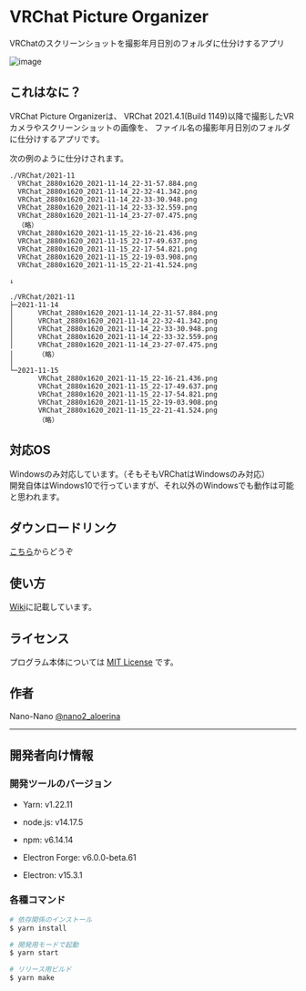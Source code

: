 # VRChat Picture Organizer

VRChatのスクリーンショットを撮影年月日別のフォルダに仕分けするアプリ

![image](https://user-images.githubusercontent.com/29051777/145747865-8be61d1d-17fc-42c8-bc66-6d3b7bc4517c.png)

## これはなに？

VRChat Picture Organizerは、
VRChat 2021.4.1(Build 1149)以降で撮影したVRカメラやスクリーンショットの画像を、
ファイル名の撮影年月日別のフォルダに仕分けするアプリです。

次の例のように仕分けされます。

```
./VRChat/2021-11
  VRChat_2880x1620_2021-11-14_22-31-57.884.png
  VRChat_2880x1620_2021-11-14_22-32-41.342.png
  VRChat_2880x1620_2021-11-14_22-33-30.948.png
  VRChat_2880x1620_2021-11-14_22-33-32.559.png
  VRChat_2880x1620_2021-11-14_23-27-07.475.png
  （略）
  VRChat_2880x1620_2021-11-15_22-16-21.436.png
  VRChat_2880x1620_2021-11-15_22-17-49.637.png
  VRChat_2880x1620_2021-11-15_22-17-54.821.png
  VRChat_2880x1620_2021-11-15_22-19-03.908.png
  VRChat_2880x1620_2021-11-15_22-21-41.524.png

↓

./VRChat/2021-11
├─2021-11-14
│      VRChat_2880x1620_2021-11-14_22-31-57.884.png
│      VRChat_2880x1620_2021-11-14_22-32-41.342.png
│      VRChat_2880x1620_2021-11-14_22-33-30.948.png
│      VRChat_2880x1620_2021-11-14_22-33-32.559.png
│      VRChat_2880x1620_2021-11-14_23-27-07.475.png
│      （略）
│
└─2021-11-15
       VRChat_2880x1620_2021-11-15_22-16-21.436.png
       VRChat_2880x1620_2021-11-15_22-17-49.637.png
       VRChat_2880x1620_2021-11-15_22-17-54.821.png
       VRChat_2880x1620_2021-11-15_22-19-03.908.png
       VRChat_2880x1620_2021-11-15_22-21-41.524.png
       （略）
```

## 対応OS

Windowsのみ対応しています。（そもそもVRChatはWindowsのみ対応）  
開発自体はWindows10で行っていますが、それ以外のWindowsでも動作は可能と思われます。

## ダウンロードリンク

[こちら](https://github.com/nano-nano/vrc_pictures_organizer/releases)からどうぞ

## 使い方

[Wiki](https://github.com/nano-nano/vrc_pictures_organizer/wiki)に記載しています。

## ライセンス

プログラム本体については [MIT License](https://github.com/tcnksm/tool/blob/master/LICENCE) です。

## 作者

Nano-Nano
[@nano2_aloerina](https://twitter.com/nano2_aloerina)

---

## 開発者向け情報

### 開発ツールのバージョン

- Yarn: v1.22.11
- node.js: v14.17.5
- npm: v6.14.14

- Electron Forge: v6.0.0-beta.61
- Electron: v15.3.1

### 各種コマンド

``` bash
# 依存関係のインストール
$ yarn install

# 開発用モードで起動
$ yarn start

# リリース用ビルド
$ yarn make
```

